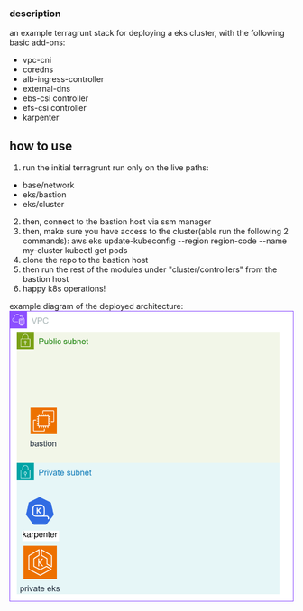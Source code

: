 ### description

an example terragrunt stack for deploying a eks cluster, with the following basic add-ons:
* vpc-cni
* coredns
* alb-ingress-controller
* external-dns
* ebs-csi controller
* efs-csi controller
* karpenter


## how to use
1. run the initial terragrunt run only on the live paths:
* base/network
* eks/bastion
* eks/cluster

2. then, connect to the bastion host via ssm manager
3. then, make sure you have access to the cluster(able run the following 2 commands):
aws eks update-kubeconfig --region region-code --name my-cluster
kubectl get pods
4. clone the repo to the bastion host
5. then run the rest of the modules under "cluster/controllers" from the bastion host
6. happy k8s operations!


example diagram of the deployed architecture:
![Alt text](./eks-terragrunt-recipes-diagram.svg)